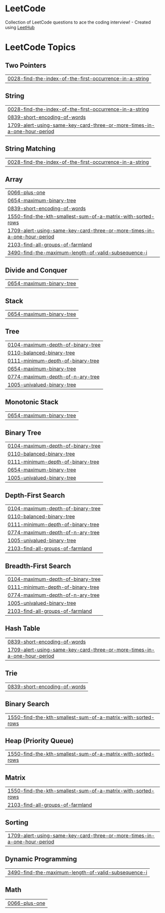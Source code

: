 # LeetCode
Collection of LeetCode questions to ace the coding interview! - Created using [LeetHub](https://github.com/QasimWani/LeetHub)

<!---LeetCode Topics Start-->
# LeetCode Topics
## Two Pointers
|  |
| ------- |
| [0028-find-the-index-of-the-first-occurrence-in-a-string](https://github.com/JohnnyNLP/LeetCode/tree/master/0028-find-the-index-of-the-first-occurrence-in-a-string) |
## String
|  |
| ------- |
| [0028-find-the-index-of-the-first-occurrence-in-a-string](https://github.com/JohnnyNLP/LeetCode/tree/master/0028-find-the-index-of-the-first-occurrence-in-a-string) |
| [0839-short-encoding-of-words](https://github.com/JohnnyNLP/LeetCode/tree/master/0839-short-encoding-of-words) |
| [1709-alert-using-same-key-card-three-or-more-times-in-a-one-hour-period](https://github.com/JohnnyNLP/LeetCode/tree/master/1709-alert-using-same-key-card-three-or-more-times-in-a-one-hour-period) |
## String Matching
|  |
| ------- |
| [0028-find-the-index-of-the-first-occurrence-in-a-string](https://github.com/JohnnyNLP/LeetCode/tree/master/0028-find-the-index-of-the-first-occurrence-in-a-string) |
## Array
|  |
| ------- |
| [0066-plus-one](https://github.com/JohnnyNLP/LeetCode/tree/master/0066-plus-one) |
| [0654-maximum-binary-tree](https://github.com/JohnnyNLP/LeetCode/tree/master/0654-maximum-binary-tree) |
| [0839-short-encoding-of-words](https://github.com/JohnnyNLP/LeetCode/tree/master/0839-short-encoding-of-words) |
| [1550-find-the-kth-smallest-sum-of-a-matrix-with-sorted-rows](https://github.com/JohnnyNLP/LeetCode/tree/master/1550-find-the-kth-smallest-sum-of-a-matrix-with-sorted-rows) |
| [1709-alert-using-same-key-card-three-or-more-times-in-a-one-hour-period](https://github.com/JohnnyNLP/LeetCode/tree/master/1709-alert-using-same-key-card-three-or-more-times-in-a-one-hour-period) |
| [2103-find-all-groups-of-farmland](https://github.com/JohnnyNLP/LeetCode/tree/master/2103-find-all-groups-of-farmland) |
| [3490-find-the-maximum-length-of-valid-subsequence-i](https://github.com/JohnnyNLP/LeetCode/tree/master/3490-find-the-maximum-length-of-valid-subsequence-i) |
## Divide and Conquer
|  |
| ------- |
| [0654-maximum-binary-tree](https://github.com/JohnnyNLP/LeetCode/tree/master/0654-maximum-binary-tree) |
## Stack
|  |
| ------- |
| [0654-maximum-binary-tree](https://github.com/JohnnyNLP/LeetCode/tree/master/0654-maximum-binary-tree) |
## Tree
|  |
| ------- |
| [0104-maximum-depth-of-binary-tree](https://github.com/JohnnyNLP/LeetCode/tree/master/0104-maximum-depth-of-binary-tree) |
| [0110-balanced-binary-tree](https://github.com/JohnnyNLP/LeetCode/tree/master/0110-balanced-binary-tree) |
| [0111-minimum-depth-of-binary-tree](https://github.com/JohnnyNLP/LeetCode/tree/master/0111-minimum-depth-of-binary-tree) |
| [0654-maximum-binary-tree](https://github.com/JohnnyNLP/LeetCode/tree/master/0654-maximum-binary-tree) |
| [0774-maximum-depth-of-n-ary-tree](https://github.com/JohnnyNLP/LeetCode/tree/master/0774-maximum-depth-of-n-ary-tree) |
| [1005-univalued-binary-tree](https://github.com/JohnnyNLP/LeetCode/tree/master/1005-univalued-binary-tree) |
## Monotonic Stack
|  |
| ------- |
| [0654-maximum-binary-tree](https://github.com/JohnnyNLP/LeetCode/tree/master/0654-maximum-binary-tree) |
## Binary Tree
|  |
| ------- |
| [0104-maximum-depth-of-binary-tree](https://github.com/JohnnyNLP/LeetCode/tree/master/0104-maximum-depth-of-binary-tree) |
| [0110-balanced-binary-tree](https://github.com/JohnnyNLP/LeetCode/tree/master/0110-balanced-binary-tree) |
| [0111-minimum-depth-of-binary-tree](https://github.com/JohnnyNLP/LeetCode/tree/master/0111-minimum-depth-of-binary-tree) |
| [0654-maximum-binary-tree](https://github.com/JohnnyNLP/LeetCode/tree/master/0654-maximum-binary-tree) |
| [1005-univalued-binary-tree](https://github.com/JohnnyNLP/LeetCode/tree/master/1005-univalued-binary-tree) |
## Depth-First Search
|  |
| ------- |
| [0104-maximum-depth-of-binary-tree](https://github.com/JohnnyNLP/LeetCode/tree/master/0104-maximum-depth-of-binary-tree) |
| [0110-balanced-binary-tree](https://github.com/JohnnyNLP/LeetCode/tree/master/0110-balanced-binary-tree) |
| [0111-minimum-depth-of-binary-tree](https://github.com/JohnnyNLP/LeetCode/tree/master/0111-minimum-depth-of-binary-tree) |
| [0774-maximum-depth-of-n-ary-tree](https://github.com/JohnnyNLP/LeetCode/tree/master/0774-maximum-depth-of-n-ary-tree) |
| [1005-univalued-binary-tree](https://github.com/JohnnyNLP/LeetCode/tree/master/1005-univalued-binary-tree) |
| [2103-find-all-groups-of-farmland](https://github.com/JohnnyNLP/LeetCode/tree/master/2103-find-all-groups-of-farmland) |
## Breadth-First Search
|  |
| ------- |
| [0104-maximum-depth-of-binary-tree](https://github.com/JohnnyNLP/LeetCode/tree/master/0104-maximum-depth-of-binary-tree) |
| [0111-minimum-depth-of-binary-tree](https://github.com/JohnnyNLP/LeetCode/tree/master/0111-minimum-depth-of-binary-tree) |
| [0774-maximum-depth-of-n-ary-tree](https://github.com/JohnnyNLP/LeetCode/tree/master/0774-maximum-depth-of-n-ary-tree) |
| [1005-univalued-binary-tree](https://github.com/JohnnyNLP/LeetCode/tree/master/1005-univalued-binary-tree) |
| [2103-find-all-groups-of-farmland](https://github.com/JohnnyNLP/LeetCode/tree/master/2103-find-all-groups-of-farmland) |
## Hash Table
|  |
| ------- |
| [0839-short-encoding-of-words](https://github.com/JohnnyNLP/LeetCode/tree/master/0839-short-encoding-of-words) |
| [1709-alert-using-same-key-card-three-or-more-times-in-a-one-hour-period](https://github.com/JohnnyNLP/LeetCode/tree/master/1709-alert-using-same-key-card-three-or-more-times-in-a-one-hour-period) |
## Trie
|  |
| ------- |
| [0839-short-encoding-of-words](https://github.com/JohnnyNLP/LeetCode/tree/master/0839-short-encoding-of-words) |
## Binary Search
|  |
| ------- |
| [1550-find-the-kth-smallest-sum-of-a-matrix-with-sorted-rows](https://github.com/JohnnyNLP/LeetCode/tree/master/1550-find-the-kth-smallest-sum-of-a-matrix-with-sorted-rows) |
## Heap (Priority Queue)
|  |
| ------- |
| [1550-find-the-kth-smallest-sum-of-a-matrix-with-sorted-rows](https://github.com/JohnnyNLP/LeetCode/tree/master/1550-find-the-kth-smallest-sum-of-a-matrix-with-sorted-rows) |
## Matrix
|  |
| ------- |
| [1550-find-the-kth-smallest-sum-of-a-matrix-with-sorted-rows](https://github.com/JohnnyNLP/LeetCode/tree/master/1550-find-the-kth-smallest-sum-of-a-matrix-with-sorted-rows) |
| [2103-find-all-groups-of-farmland](https://github.com/JohnnyNLP/LeetCode/tree/master/2103-find-all-groups-of-farmland) |
## Sorting
|  |
| ------- |
| [1709-alert-using-same-key-card-three-or-more-times-in-a-one-hour-period](https://github.com/JohnnyNLP/LeetCode/tree/master/1709-alert-using-same-key-card-three-or-more-times-in-a-one-hour-period) |
## Dynamic Programming
|  |
| ------- |
| [3490-find-the-maximum-length-of-valid-subsequence-i](https://github.com/JohnnyNLP/LeetCode/tree/master/3490-find-the-maximum-length-of-valid-subsequence-i) |
## Math
|  |
| ------- |
| [0066-plus-one](https://github.com/JohnnyNLP/LeetCode/tree/master/0066-plus-one) |
<!---LeetCode Topics End-->